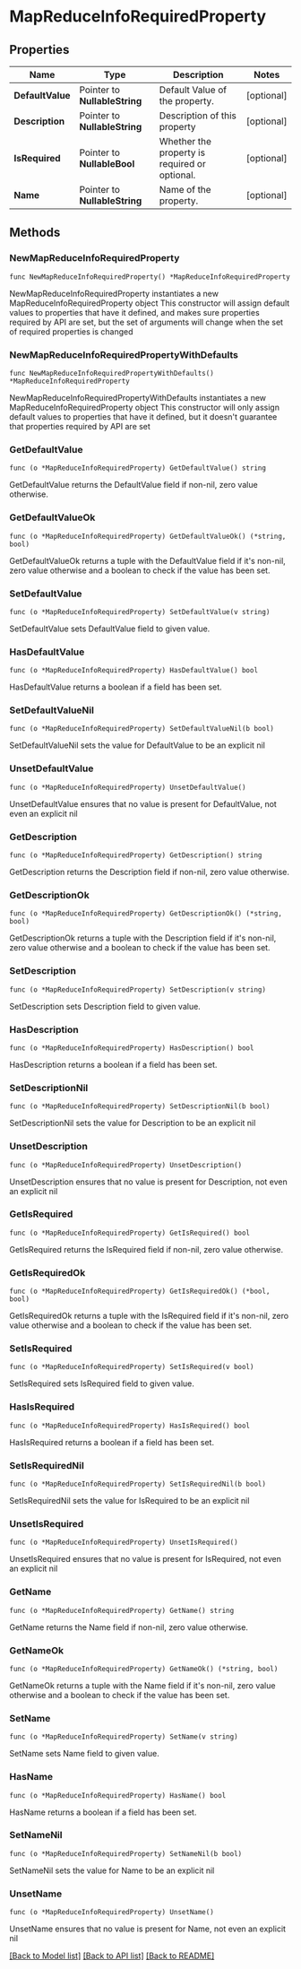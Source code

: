 # MapReduceInfoRequiredProperty

## Properties

Name | Type | Description | Notes
------------ | ------------- | ------------- | -------------
**DefaultValue** | Pointer to **NullableString** | Default Value of the property. | [optional] 
**Description** | Pointer to **NullableString** | Description of this property | [optional] 
**IsRequired** | Pointer to **NullableBool** | Whether the property is required or optional. | [optional] 
**Name** | Pointer to **NullableString** | Name of the property. | [optional] 

## Methods

### NewMapReduceInfoRequiredProperty

`func NewMapReduceInfoRequiredProperty() *MapReduceInfoRequiredProperty`

NewMapReduceInfoRequiredProperty instantiates a new MapReduceInfoRequiredProperty object
This constructor will assign default values to properties that have it defined,
and makes sure properties required by API are set, but the set of arguments
will change when the set of required properties is changed

### NewMapReduceInfoRequiredPropertyWithDefaults

`func NewMapReduceInfoRequiredPropertyWithDefaults() *MapReduceInfoRequiredProperty`

NewMapReduceInfoRequiredPropertyWithDefaults instantiates a new MapReduceInfoRequiredProperty object
This constructor will only assign default values to properties that have it defined,
but it doesn't guarantee that properties required by API are set

### GetDefaultValue

`func (o *MapReduceInfoRequiredProperty) GetDefaultValue() string`

GetDefaultValue returns the DefaultValue field if non-nil, zero value otherwise.

### GetDefaultValueOk

`func (o *MapReduceInfoRequiredProperty) GetDefaultValueOk() (*string, bool)`

GetDefaultValueOk returns a tuple with the DefaultValue field if it's non-nil, zero value otherwise
and a boolean to check if the value has been set.

### SetDefaultValue

`func (o *MapReduceInfoRequiredProperty) SetDefaultValue(v string)`

SetDefaultValue sets DefaultValue field to given value.

### HasDefaultValue

`func (o *MapReduceInfoRequiredProperty) HasDefaultValue() bool`

HasDefaultValue returns a boolean if a field has been set.

### SetDefaultValueNil

`func (o *MapReduceInfoRequiredProperty) SetDefaultValueNil(b bool)`

 SetDefaultValueNil sets the value for DefaultValue to be an explicit nil

### UnsetDefaultValue
`func (o *MapReduceInfoRequiredProperty) UnsetDefaultValue()`

UnsetDefaultValue ensures that no value is present for DefaultValue, not even an explicit nil
### GetDescription

`func (o *MapReduceInfoRequiredProperty) GetDescription() string`

GetDescription returns the Description field if non-nil, zero value otherwise.

### GetDescriptionOk

`func (o *MapReduceInfoRequiredProperty) GetDescriptionOk() (*string, bool)`

GetDescriptionOk returns a tuple with the Description field if it's non-nil, zero value otherwise
and a boolean to check if the value has been set.

### SetDescription

`func (o *MapReduceInfoRequiredProperty) SetDescription(v string)`

SetDescription sets Description field to given value.

### HasDescription

`func (o *MapReduceInfoRequiredProperty) HasDescription() bool`

HasDescription returns a boolean if a field has been set.

### SetDescriptionNil

`func (o *MapReduceInfoRequiredProperty) SetDescriptionNil(b bool)`

 SetDescriptionNil sets the value for Description to be an explicit nil

### UnsetDescription
`func (o *MapReduceInfoRequiredProperty) UnsetDescription()`

UnsetDescription ensures that no value is present for Description, not even an explicit nil
### GetIsRequired

`func (o *MapReduceInfoRequiredProperty) GetIsRequired() bool`

GetIsRequired returns the IsRequired field if non-nil, zero value otherwise.

### GetIsRequiredOk

`func (o *MapReduceInfoRequiredProperty) GetIsRequiredOk() (*bool, bool)`

GetIsRequiredOk returns a tuple with the IsRequired field if it's non-nil, zero value otherwise
and a boolean to check if the value has been set.

### SetIsRequired

`func (o *MapReduceInfoRequiredProperty) SetIsRequired(v bool)`

SetIsRequired sets IsRequired field to given value.

### HasIsRequired

`func (o *MapReduceInfoRequiredProperty) HasIsRequired() bool`

HasIsRequired returns a boolean if a field has been set.

### SetIsRequiredNil

`func (o *MapReduceInfoRequiredProperty) SetIsRequiredNil(b bool)`

 SetIsRequiredNil sets the value for IsRequired to be an explicit nil

### UnsetIsRequired
`func (o *MapReduceInfoRequiredProperty) UnsetIsRequired()`

UnsetIsRequired ensures that no value is present for IsRequired, not even an explicit nil
### GetName

`func (o *MapReduceInfoRequiredProperty) GetName() string`

GetName returns the Name field if non-nil, zero value otherwise.

### GetNameOk

`func (o *MapReduceInfoRequiredProperty) GetNameOk() (*string, bool)`

GetNameOk returns a tuple with the Name field if it's non-nil, zero value otherwise
and a boolean to check if the value has been set.

### SetName

`func (o *MapReduceInfoRequiredProperty) SetName(v string)`

SetName sets Name field to given value.

### HasName

`func (o *MapReduceInfoRequiredProperty) HasName() bool`

HasName returns a boolean if a field has been set.

### SetNameNil

`func (o *MapReduceInfoRequiredProperty) SetNameNil(b bool)`

 SetNameNil sets the value for Name to be an explicit nil

### UnsetName
`func (o *MapReduceInfoRequiredProperty) UnsetName()`

UnsetName ensures that no value is present for Name, not even an explicit nil

[[Back to Model list]](../README.md#documentation-for-models) [[Back to API list]](../README.md#documentation-for-api-endpoints) [[Back to README]](../README.md)


